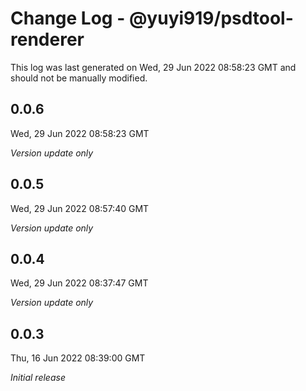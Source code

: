 # Change Log - @yuyi919/psdtool-renderer

This log was last generated on Wed, 29 Jun 2022 08:58:23 GMT and should not be manually modified.

## 0.0.6
Wed, 29 Jun 2022 08:58:23 GMT

_Version update only_

## 0.0.5
Wed, 29 Jun 2022 08:57:40 GMT

_Version update only_

## 0.0.4
Wed, 29 Jun 2022 08:37:47 GMT

_Version update only_

## 0.0.3
Thu, 16 Jun 2022 08:39:00 GMT

_Initial release_

